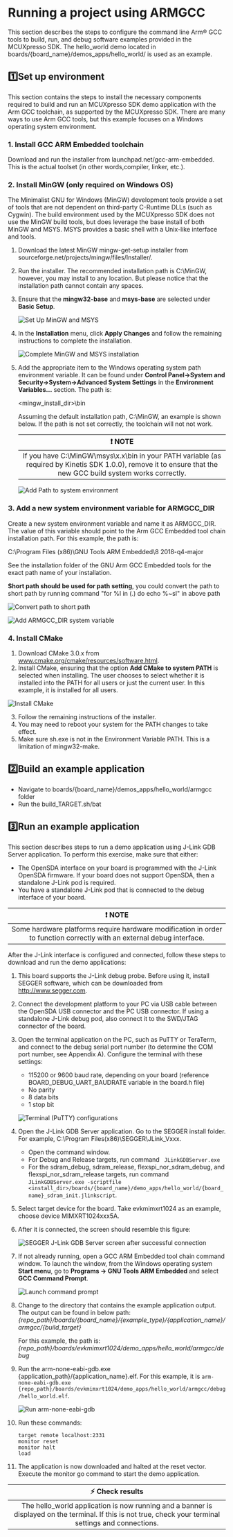 # Running a project using ARMGCC
This section describes the steps to configure the command line Arm® GCC tools to build, run, and debug software examples provided in the MCUXpresso SDK. The hello_world demo located in boards/{board_name}/demos_apps/hello_world/ is used as an example.

## :one:Set up environment
This section contains the steps to install the necessary components required to build and run an MCUXpresso SDK demo
application with the Arm GCC toolchain, as supported by the MCUXpresso SDK. There are many ways to use Arm GCC
tools, but this example focuses on a Windows operating system environment.

### 1. Install GCC ARM Embedded toolchain
Download and run the installer from launchpad.net/gcc-arm-embedded. This is the actual toolset (in other words,compiler, linker, etc.).

### 2. Install MinGW (only required on Windows OS)
The Minimalist GNU for Windows (MinGW) development tools provide a set of tools that are not dependent on third-party
C-Runtime DLLs (such as Cygwin). The build environment used by the MCUXpresso SDK does not use the MinGW build
tools, but does leverage the base install of both MinGW and MSYS. MSYS provides a basic shell with a Unix-like interface
and tools.
1. Download the latest MinGW mingw-get-setup installer from sourceforge.net/projects/mingw/files/Installer/.
2. Run the installer. The recommended installation path is C:\MinGW, however, you may install to any location. But please notice that the installation path cannot contain any spaces.
3. Ensure that the **mingw32-base** and **msys-base** are selected under **Basic Setup**.

    ![Set Up MinGW and MSYS](Getting_Started/images/armgcc_install_mingw_select_component.png)

4. In the **Installation** menu, click **Apply Changes** and follow the remaining instructions to complete the installation.

    ![Complete MinGW and MSYS installation](Getting_Started/images/armgcc_install_mingw_applychange.png)

5. Add the appropriate item to the Windows operating system path environment variable. It can be found under **Control
Panel->System and Security->System->Advanced System Settings** in the **Environment Variables...** section. The
path is:

   <mingw_install_dir>\bin

   Assuming the default installation path, C:\MinGW, an example is shown below. If the path is not set correctly, the toolchain will not not work.

    | :exclamation: NOTE | 
    |:-----------------------------------------:| 
    | If you have  C:\MinGW\msys\x.x\bin in your PATH variable (as required by Kinetis SDK 1.0.0), remove it to ensure that the new GCC build system works correctly.|

    ![Add Path to system environment](Getting_Started/images/armgcc_install_mingw_addpath.png)

### 3. Add a new system environment variable for **ARMGCC_DIR**
Create a new system environment variable and name it as ARMGCC_DIR. The value of this variable should point to the Arm
GCC Embedded tool chain installation path. For this example, the path is:

C:\Program Files (x86)\GNU Tools ARM Embedded\8 2018-q4-major

See the installation folder of the GNU Arm GCC Embedded tools for the exact path name of your installation.
    
**Short path should be used for path setting**, you could convert the path to short path by running command "for %I in (.) do echo %~sI" in above path

![Convert path to short path](Getting_Started/images/armgcc_install_armgcc_cvt_path.png)

![Add ARMGCC_DIR system variable](Getting_Started/images/armgcc_add_dir.png)

### 4. Install CMake
1.  Download CMake 3.0.x from www.cmake.org/cmake/resources/software.html.
2. Install CMake, ensuring that the option **Add CMake to system PATH** is selected when installing. The user chooses to
select whether it is installed into the PATH for all users or just the current user. In this example, it is installed for all users.

![Install CMake](Getting_Started/images/armgcc_install_cmake.png)

3. Follow the remaining instructions of the installer.
4. You may need to reboot your system for the PATH changes to take effect.
5. Make sure sh.exe is not in the Environment Variable PATH. This is a limitation of mingw32-make.

## :two:Build an example application

- Navigate to boards/{board_name}/demos_apps/hello_world/armgcc folder
- Run the build_TARGET.sh/bat

## :three:Run an example application
This section describes steps to run a demo application using J-Link GDB Server application. To perform this exercise, make
sure that either:
- The OpenSDA interface on your board is programmed with the J-Link OpenSDA firmware. If your board does not
support OpenSDA, then a standalone J-Link pod is required.
- You have a standalone J-Link pod that is connected to the debug interface of your board.

| :exclamation: NOTE | 
|:-----------------------------------------:| 
| Some hardware platforms require hardware modification in order to function correctly with an external debug interface.|

After the J-Link interface is configured and connected, follow these steps to download and run the demo applications:
1. This board supports the J-Link debug probe. Before using it, install SEGGER software, which can be downloaded from
http://www.segger.com.
2. Connect the development platform to your PC via USB cable between the OpenSDA USB connector and the PC USB
connector. If using a standalone J-Link debug pod, also connect it to the SWD/JTAG connector of the board.
3. Open the terminal application on the PC, such as PuTTY or TeraTerm, and connect to the debug serial port number (to
determine the COM port number, see Appendix A). Configure the terminal with these settings:
    - 115200 or 9600 baud rate, depending on your board (reference BOARD_DEBUG_UART_BAUDRATE variable in the
    board.h file)
    - No parity
    - 8 data bits
    - 1 stop bit

    ![Terminal (PuTTY) configurations](Getting_Started/images/putty_configuration.png)

4. Open the J-Link GDB Server application. Go to the SEGGER install folder. For example, C:\Program
Files(x86)\SEGGER\JLink_Vxxx. 
    - Open the command window. 
    - For Debug and Release targets, run command
    ``` JLinkGDBServer.exe``` 
    - For the sdram_debug, sdram_release, flexspi_nor_sdram_debug, and flexspi_nor_sdram_release targets, run command
    ```JLinkGDBServer.exe -scriptfile <install_dir>/boards/{board_name}/demo_apps/hello_world/{board_name}_sdram_init.jlinkscript```.
5. Select target device for the board. Take evkmimxrt1024 as an example, choose device MIMXRT1024xxx5A.
6. After it is connected, the screen should resemble this figure:

    ![SEGGER J-Link GDB Server screen after successful connection](Getting_Started/images/armgcc_debug_jlink_gdbserver.png)

7. If not already running, open a GCC ARM Embedded tool chain command window. To launch the window, from the
Windows operating system **Start menu**, go to **Programs -> GNU Tools ARM Embedded <version>** and select **GCC
Command Prompt**.

    ![Launch command prompt](Getting_Started/images/armgcc_debug_jdbserver_launch.png)

8. Change to the directory that contains the example application output. The output can be found in below path:
    *{repo_path}/boards/{board_name}/{example_type}/{application_name}/armgcc/{build_target}*

    For this example, the path is:
    *{repo_path}/boards/evkmimxrt1024/demo_apps/hello_world/armgcc/debug*
9. Run the arm-none-eabi-gdb.exe {application_path}/{application_name}.elf. For this example, it is ```arm-none-eabi-gdb.exe {repo_path}/boards/evkmimxrt1024/demo_apps/hello_world/armgcc/debug/hello_world.elf```.

    ![Run arm-none-eabi-gdb](Getting_Started/images/armgcc_debug_launch_result.png)

10. Run these commands:
    ```
    target remote localhost:2331
    monitor reset
    monitor halt
    load
    ```
11. The application is now downloaded and halted at the reset vector. Execute the monitor go command to start the demo
application.

| :zap: Check results |
|:--------------------:|
|The hello_world application is now running and a banner is displayed on the terminal. If this is not true, check your terminal settings and connections.|